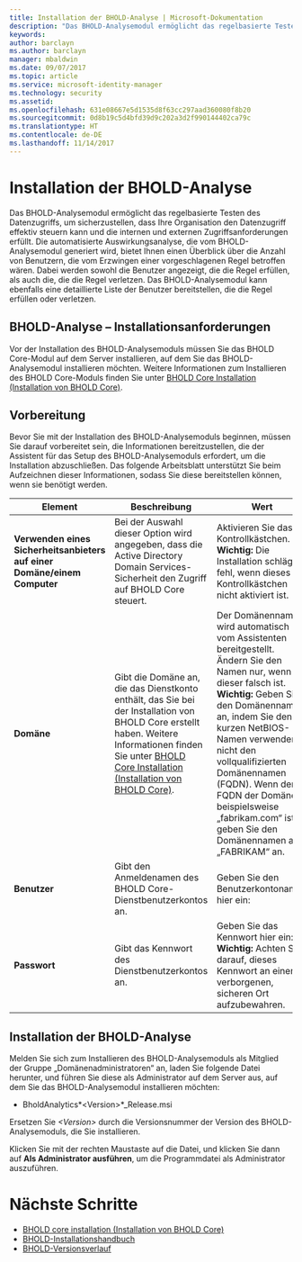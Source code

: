 ```yaml
---
title: Installation der BHOLD-Analyse | Microsoft-Dokumentation
description: "Das BHOLD-Analysemodul ermöglicht das regelbasierte Testen des Datenzugriffs."
keywords: 
author: barclayn
ms.author: barclayn
manager: mbaldwin
ms.date: 09/07/2017
ms.topic: article
ms.service: microsoft-identity-manager
ms.technology: security
ms.assetid: 
ms.openlocfilehash: 631e08667e5d1535d8f63cc297aad360080f8b20
ms.sourcegitcommit: 0d8b19c5d4bfd39d9c202a3d2f990144402ca79c
ms.translationtype: HT
ms.contentlocale: de-DE
ms.lasthandoff: 11/14/2017
---
```

# <a name="bhold-analytics-installation"></a>Installation der BHOLD-Analyse

Das BHOLD-Analysemodul ermöglicht das regelbasierte Testen des Datenzugriffs, um sicherzustellen, dass Ihre Organisation den Datenzugriff effektiv steuern kann und die internen und externen Zugriffsanforderungen erfüllt. Die automatisierte Auswirkungsanalyse, die vom BHOLD-Analysemodul generiert wird, bietet Ihnen einen Überblick über die Anzahl von Benutzern, die vom Erzwingen einer vorgeschlagenen Regel betroffen wären. Dabei werden sowohl die Benutzer angezeigt, die die Regel erfüllen, als auch die, die die Regel verletzen. Das BHOLD-Analysemodul kann ebenfalls eine detaillierte Liste der Benutzer bereitstellen, die die Regel erfüllen oder verletzen.

## <a name="bhold-analytics-installation-requirements"></a>BHOLD-Analyse – Installationsanforderungen

Vor der Installation des BHOLD-Analysemoduls müssen Sie das BHOLD Core-Modul auf dem Server installieren, auf dem Sie das BHOLD-Analysemodul installieren möchten. Weitere Informationen zum Installieren des BHOLD Core-Moduls finden Sie unter [BHOLD Core Installation (Installation von BHOLD Core)](https://technet.microsoft.com/en-us/library/jj134095(v=ws.10).aspx).

## <a name="before-you-begin"></a>Vorbereitung

Bevor Sie mit der Installation des BHOLD-Analysemoduls beginnen, müssen Sie darauf vorbereitet sein, die Informationen bereitzustellen, die der Assistent für das Setup des BHOLD-Analysemoduls erfordert, um die Installation abzuschließen. Das folgende Arbeitsblatt unterstützt Sie beim Aufzeichnen dieser Informationen, sodass Sie diese bereitstellen können, wenn sie benötigt werden.

| **Element**                                    | **Beschreibung**                                                                                                                                                                                                           | **Wert**                                                                                                                                                                                                                                                                                                            |
|---------------------------------------------|---------------------------------------------------------------------------------------------------------------------------------------------------------------------------------------------------------------------------|----------------------------------------------------------------------------------------------------------------------------------------------------------------------------------------------------------------------------------------------------------------------------------------------------------------------|
| **Verwenden eines Sicherheitsanbieters auf einer Domäne/einem Computer** | Bei der Auswahl dieser Option wird angegeben, dass die Active Directory Domain Services-Sicherheit den Zugriff auf BHOLD Core steuert.                                                                                                                | Aktivieren Sie das Kontrollkästchen. **Wichtig:** Die Installation schlägt fehl, wenn dieses Kontrollkästchen nicht aktiviert ist.                                                                                                                                                                                                                   |
| **Domäne**                                  | Gibt die Domäne an, die das Dienstkonto enthält, das Sie bei der Installation von BHOLD Core erstellt haben. Weitere Informationen finden Sie unter [BHOLD Core Installation (Installation von BHOLD Core)](https://technet.microsoft.com/en-us/library/jj134095(v=ws.10).aspx). | Der Domänenname wird automatisch vom Assistenten bereitgestellt. Ändern Sie den Namen nur, wenn dieser falsch ist. **Wichtig:** Geben Sie den Domänennamen an, indem Sie den kurzen NetBIOS-Namen verwenden, nicht den vollqualifizierten Domänennamen (FQDN). Wenn der FQDN der Domäne beispielsweise „fabrikam.com“ ist, geben Sie den Domänennamen als „FABRIKAM“ an. |
| **Benutzer**                                    | Gibt den Anmeldenamen des BHOLD Core-Dienstbenutzerkontos an.                                                                                                                                                          | Geben Sie den Benutzerkontonamen hier ein:                                                                                                                                                                                                                                                                                    |
| **Passwort**                                | Gibt das Kennwort des Dienstbenutzerkontos an.                                                                                                                                                                       | Geben Sie das Kennwort hier ein: **Wichtig:** Achten Sie darauf, dieses Kennwort an einem verborgenen, sicheren Ort aufzubewahren.                                                                                                                                                                                                                  |

## <a name="bhold-analytics-installation"></a>Installation der BHOLD-Analyse

Melden Sie sich zum Installieren des BHOLD-Analysemoduls als Mitglied der Gruppe „Domänenadministratoren“ an, laden Sie folgende Datei herunter, und führen Sie diese als Administrator auf dem Server aus, auf dem Sie das BHOLD-Analysemodul installieren möchten:

- BholdAnalytics*\<Version\>*\_Release.msi

Ersetzen Sie *\<Version\>* durch die Versionsnummer der Version des BHOLD-Analysemoduls, die Sie installieren.

Klicken Sie mit der rechten Maustaste auf die Datei, und klicken Sie dann auf **Als Administrator ausführen**, um die Programmdatei als Administrator auszuführen.

# <a name="next-steps"></a>Nächste Schritte

- [BHOLD core installation (Installation von BHOLD Core)](https://technet.microsoft.com/en-us/library/jj134095(v=ws.10).aspx)
- [BHOLD-Installationshandbuch](bhold-installation-guide.md)
- [BHOLD-Versionsverlauf](../reference/version-bhold-history.md)